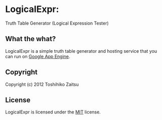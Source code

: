 LogicalExpr:
============

Truth Table Generator (Logical Expression Tester)


## What the what?

LogicalExpr is a simple truth table generator and hosting service that you can run on [Google App Engine](https://developers.google.com/appengine/).


## Copyright

Copyright (c) 2012 Toshihiko Zaitsu


## License

LogicalExpr is licensed under the [MIT](http://www.opensource.org/licenses/mit-license.php "Read more about the MIT license form") license.
